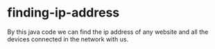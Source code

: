 # finding-ip-address
By this java code we can find the ip address of any website and all the devices connected in the network with us.
